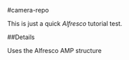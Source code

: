 #camera-repo

This is just a quick *Alfresco* tutorial test.

##Details

Uses the Alfresco AMP structure
